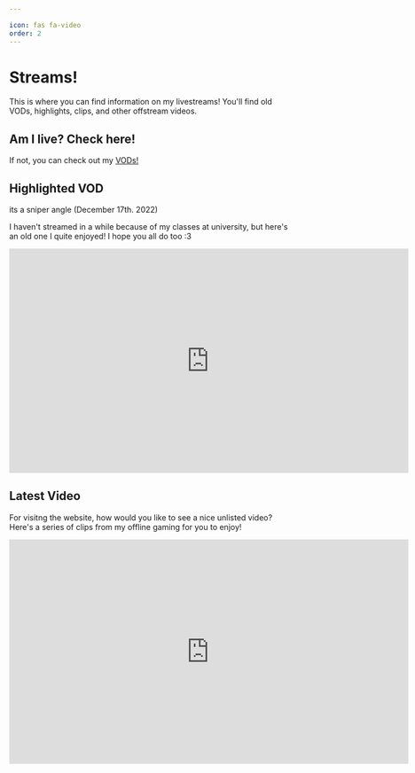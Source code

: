 ```yaml
---

icon: fas fa-video
order: 2
---
```


# Streams! #

This is where you can find information on my livestreams! You'll find old VODs, highlights, clips, and other offstream videos.

## Am I live? Check here! ##

<!-- Add a placeholder for the Twitch embed -->
 <div id="twitch-embed"></div>

<!-- Load the Twitch embed script -->
<script src="https://embed.twitch.tv/embed/v1.js"></script>

<!-- Create a Twitch.Embed object that will render within the "twitch-embed" root element. -->
  <script type="text/javascript">
      new Twitch.Embed("twitch-embed", {
        width: 720,
        height: 405,
        channel: "celestestarlite",
      });</script>

If not, you can check out my [VODs!](https://www.youtube.com/channel/UCoRECiPve1lMf-CPBCHYLAg)

## Highlighted VOD ##

its a sniper angle (December 17th. 2022)

I haven't streamed in a while because of my classes at university, but here's an old one I quite enjoyed! I hope you all do too :3

<iframe width="720" height="405" src="https://www.youtube.com/embed/jVm-AGrKzMA" title="YouTube video player" frameborder="0" allow="accelerometer; autoplay; clipboard-write; encrypted-media; gyroscope; picture-in-picture" allowfullscreen></iframe>

## Latest Video ##

For visitng the website, how would you like to see a nice unlisted video? Here's a series of clips from my offline gaming for you to enjoy!

<iframe width="720" height="405" src="https://www.youtube.com/embed/1EaQo_Xyjjk" title="YouTube video player" frameborder="0" allow="accelerometer; autoplay; clipboard-write; encrypted-media; gyroscope; picture-in-picture" allowfullscreen></iframe>